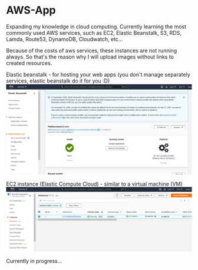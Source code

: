 # AWS-App

Expanding my knowledge in cloud computing.
Currently learning the most commonly used AWS services, such as EC2, Elastic Beanstalk, S3, RDS, Lamda, Route53, DynamoDB, Cloudwatch, etc...

Because of the costs of aws services, these instances are not running always. So that's the reason why I will upload images without links to created resources.

Elastic beanstalk - for hosting your web apps (you don't manage separately services, elastic beanstalk do it for you :D)
![alt text](https://github.com/Dacili/AWS/blob/master/elastic%20beanstalk.PNG)

EC2 instance (Elastic Compute Cloud) - similar to a virtual machine (VM)
![alt text](https://github.com/Dacili/AWS/blob/master/ec2.PNG)

Currently in progress...
